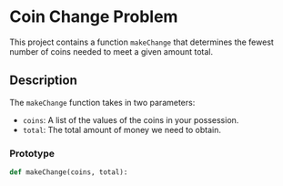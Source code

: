# Coin Change Problem

This project contains a function `makeChange` that determines the fewest number of coins needed to meet a given amount total.

## Description

The `makeChange` function takes in two parameters:
- `coins`: A list of the values of the coins in your possession.
- `total`: The total amount of money we need to obtain.

### Prototype

```python
def makeChange(coins, total):

